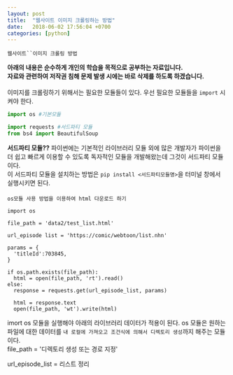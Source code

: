 ```yaml
---
layout: post
title:  "웹사이트 이미지 크롤링하는 방법"
date:   2018-06-02 17:56:04 +0700
categories: [python]
---
```

`웹사이트``이미지 크롤링 방법`

**아래의 내용은 순수하게 개인의 학습을 목적으로 공부하는 자료입니다.**
<br>
**자료와 관련하여 저작권 침해 문제 발생 시에는 바로 삭제를 하도록 하겠습니다.**
<br>
<br>
이미지를 크롤링하기 위해서는 필요한 모듈들이 있다.
우선 필요한 모듈들을 `import` 시켜야 한다.
<br>
```python
import os #기본모듈

import requests #서드파티 모듈
from bs4 import BeautifulSoup
```
**서드파티 모듈??**
파이썬에는 기본적인 라이브러리 모듈 외에 많은 개발자가 파이썬을 더 쉽고 빠르게 이용할 수 있도록 독자적인 모듈을 개발해왔는데 그것이 서드파티 모듈이다.
<br>
이 서드파티 모듈을 설치하는 방법은 `pip install <서드파티모듈명>`을 터미널 창에서 실행시키면 된다.
<br>
<br>
`os모듈 사용 방법을 이용하여 html 다운로드 하기`
```
import os

file_path = 'data2/test_list.html'

url_episode list = 'https://comic/webtoon/list.nhn'

params = {
  'titleId':703845,
}

if os.path.exists(file_path):
  html = open(file_path, 'rt').read()
else:
  response = requests.get(url_episode_list, params)

  html = response.text
  open(file_path, 'wt').write(html)
```
imort os 모듈을 실행해야 아래의 라이브러리 데이터가 적용이 된다. os 모듈은 원하는 파일에 대한 데이터를 `내 로컬에 가져오고 조건식에 의해서 디렉토리 생성`까지 해주는 모듈이다.
<br>
file_path = '디렉토리 생성 또는 경로 지정'

url_episode_list = 리스트 정리
